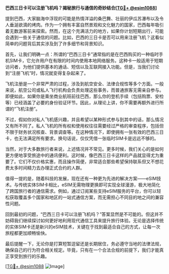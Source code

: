 **巴西三日卡可以注册飞机吗？揭秘旅行与通信的奇妙结合[[TG💪+ @esim1088](https://t.me/s/esim1088)]**

提到巴西，大家脑海中浮现的可能是热情洋溢的桑巴舞、壮丽的伊瓜苏瀑布以及令人垂涎欲滴的烤肉。作为一个拥有丰富自然景观和文化魅力的国家，巴西每年吸引着无数游客前来探索。然而，在这个充满活力的地方，如果你计划短期出行，可能会遇到一些关于通信的问题。比如，巴西的三日卡是否可以用来注册飞机？这看似简单的问题背后其实涉及到了许多细节和背景知识。

首先，让我们明确一点：所谓的“巴西三日卡”通常指的是在巴西购买的一种临时手机SIM卡，它允许用户在有限的时间内使用本地网络服务。这种卡一般适用于短期访问者，为他们提供基本的通话、短信以及互联网接入功能。但是，当我们讨论到“注册飞机”时，情况就变得复杂起来了。

飞机注册是一个非常严肃的过程，涉及到航空安全、法律合规性等多个方面。一般来说，航空公司或私人飞行机构会负责处理这些事务，而普通旅客无需亲自参与。即便如此，如果你是乘坐商业航班前往巴西，那么你的登机手续（包括购票、安检等）已经涵盖了必要的身份验证环节。因此，从理论上讲，你不需要再额外进行所谓的“飞机注册”。

不过，假如你对私人飞机感兴趣，并且希望以某种形式参与到其中的话，那么情况又有所不同了。私人飞机的所有权和使用权往往需要经过严格的审查程序，包括但不限于财务状况核查、背景调查等。在这种情况下，即使拥有一张有效的巴西三日卡，也无法满足所有要求。换句话说，仅仅凭借一张临时SIM卡是远远不够的。

当然，对于大多数旅行者来说，上述情况并不常见。更多时候，我们关心的是如何更方便地享受旅途中的通讯便利。这时候，像巴西三日卡这样的产品就显得尤为重要了。它们不仅价格实惠，而且操作简便，非常适合那些希望保持联系但又不想花费太多时间精力去办理正式合约的人群。

值得一提的是，随着科技的发展，现在还有一种更为先进的解决方案——eSIM技术。与传统实体SIM卡相比，eSIM无需物理更换即可实现全球漫游，极大地简化了跨国旅行者的通信需求。例如，通过订阅某些支持eSIM服务的平台，你可以轻松获取覆盖多个国家和地区的一站式通信方案，而无需担心不同目的地之间的兼容性问题。

回到最初的问题，“巴西三日卡可以注册飞机吗？”答案显然是不可能的。但这并不妨碍我们继续探讨如何更好地利用现代通信工具来提升旅行体验。无论是选择传统的实体SIM卡还是新兴的eSIM技术，关键在于找到最适合自己的方式，让每一次旅程都更加顺畅愉快。

最后提醒一下，无论你是打算短暂逗留还是长期居住，务必遵守当地的法律法规，确保自己的行为符合相关规定。毕竟，只有在一个合法合规的前提下，我们才能真正享受到旅行的乐趣。

[[TG💪+ @esim1088](https://t.me/s/esim1088) ![Image](https://i.postimg.cc/4NQfJmqS/Snipaste-2025-05-13-00-14-12.png)]